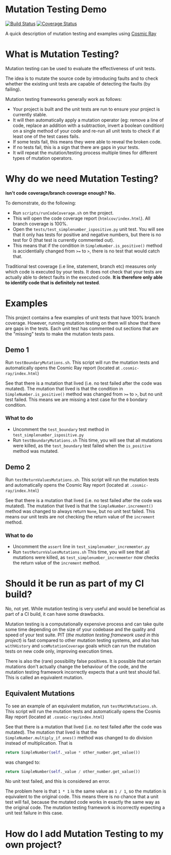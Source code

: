 Mutation Testing Demo
=====================

[![Build Status](https://travis-ci.org/johnnyleitrim/python-mutation-testing-demo.svg?branch=master)](https://travis-ci.org/johnnyleitrim/python-mutation-testing-demo)
[![Coverage Status](https://coveralls.io/repos/github/johnnyleitrim/python-mutation-testing-demo/badge.svg?branch=master)](https://coveralls.io/github/johnnyleitrim/python-mutation-testing-demo?branch=master)

A quick description of mutation testing and examples using [Cosmic Ray](https://github.com/sixty-north/cosmic-ray/)

What is Mutation Testing?
=========================
Mutation testing can be used to evaluate the effectiveness of unit tests.

The idea is to mutate the source code by introducing faults and to check whether the existing unit tests are capable of detecting the faults (by failing).

Mutation testing frameworks generally work as follows:
* Your project is built and the unit tests are run to ensure your project is currently stable.
* It will then automatically apply a mutation operator (eg: remove a line of code, replace an addition with a subtraction, invert a boolean condition) on a single method of your code and re-run all unit tests to check if at least one of the test cases fails.
* If some tests fail, this means they were able to reveal the broken code.
* If no tests fail, this is a sign that there are gaps in your tests.
* It will repeat the mutation/testing process multiple times for different types of mutation operators.

Why do we need Mutation Testing?
================================
**Isn't code coverage/branch coverage enough? No.**

To demonstrate, do the following:
* Run `scripts/runCodeCoverage.sh` on the project.
* This will open the code coverage report (`htmlcov/index.html`).  All branch coverage is 100%.
* Open the `tests/test_simplenumber_ispositive.py` unit test.  You will see that it only has tests for positive and negative numbers, but there is no test for 0 (that test is currently commented out).
* This means that if the condition in `SimpleNumber.is_positive()` method is accidentially changed from `>=` to `>`, there is no test that would catch that.

Traditional test coverage (i.e line, statement, branch etc) measures only which code is executed by your tests. It does not check that your tests are actually able to detect faults in the executed code. **It is therefore only able to identify code that is definitely not tested**.

Examples
========
This project contains a few examples of unit tests that have 100% branch coverage.  However, running mutation testing on them will show that there are gaps in the tests.  Each unit test has commented out sections that are the "missing" tests to make the mutation tests pass.

Demo 1
------
Run `testBoundaryMutations.sh`.  This script will run the mutation tests and automatically opens the Cosmic Ray report (located at `.cosmic-ray/index.html`)

See that there is a mutation that lived (i.e. no test failed after the code was mutated).  The mutation that lived is that the condition in `SimpleNumber.is_positive()` method was changed from `>=` to `>`, but no unit test failed.  This means we are missing a test case for the `0` bondary condition.

### What to do
* Uncomment the `test_boundary` test method in `test_simplenumber_ispositive.py`
* Run `testBoundaryMutations.sh`
This time, you will see that all mutations were killed, as the `test_boundary` test failed when the `is_positive` method was mutated.

Demo 2
------
Run `testReturnValuesMutations.sh`.  This script will run the mutation tests and automatically opens the Cosmic Ray report (located at `.cosmic-ray/index.html`)

See that there is a mutation that lived (i.e. no test failed after the code was mutated).  The mutation that lived is that the `SimpleNumber.increment()` method was changed to always return `None`, but no unit test failed.  This means our unit tests are not checking the return value of the `increment` method.

### What to do
* Uncomment the `assert` line in `test_simplenumber_incrememter.py`
* Run `testReturnValuesMutations.sh`
This time, you will see that all mutations were killed, as `test_simplenumber_incrememter` now checks the return value of the `increment` method.

Should it be run as part of my CI build?
========================================
No, not yet.  While mutation testing is very useful and would be beneficial as part of a CI build, it can have some drawbacks.

Mutation testing is a computationally expensive process and can take quite some time depending on the size of your codebase and the quality and speed of your test suite. PIT (*the mutation testing framework used in this project*) is fast compared to other mutation testing systems, and also has `withHistory` and `scmMutationCoverage` goals which can run the mutation tests on new code only, improving execution times.

There is also the (rare) possibility false positives.  It is possible that certain mutations don't actually change the behaviour of the code, and the mutation testing framework incorrectly expects that a unit test should fail.  This is called an equivalent mutation.

Equivalent Mutations
--------------------
To see an example of an equivalent mutation, run `testMathMutations.sh`.  This script will run the mutation tests and automatically opens the Cosmis Ray report (located at `.cosmic-ray/index.html`)

See that there is a mutation that lived (i.e. no test failed after the code was mutated).  The mutation that lived is that the `SimpleNumber.multiply_if_ones()` method was changed to do division instead of multiplication.  That is
```python
return SimpleNumber(self._value * other_number.get_value())
```
was changed to:
```python
return SimpleNumber(self._value / other_number.get_value())
```
No unit test failed, and this is considered an error.

The problem here is that `1 * 1` is the same value as `1 / 1`, so the mutation is equivalent to the original code.  This means there is no chance that a unit test will fail, because the mutated code works in exactly the same way as the original code.  The mutation testing framework is incorrectly expecting a unit test failure in this case.

How do I add Mutation Testing to my own project?
================================================
